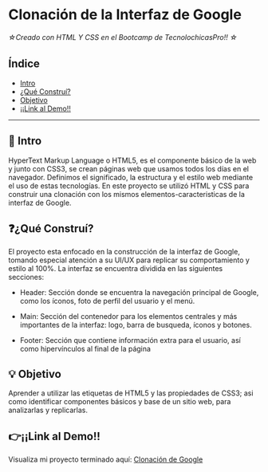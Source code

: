 # Clonación de la Interfaz de Google
###### ☆Creado con HTML Y CSS en el Bootcamp de TecnolochicasPro!! ☆


## Índice
* [Intro](https://github.com/HannaMayorga/Google-Clone/blob/main/README.md#-intro)
* [¿Qué Construí?](https://github.com/HannaMayorga/Google-Clone/blob/main/README.md#qu%C3%A9-constru%C3%AD)
* [Objetivo](https://github.com/HannaMayorga/Google-Clone/blob/main/README.md#-objetivo)
* [¡¡Link al Demo!!](https://github.com/HannaMayorga/Google-Clone/blob/main/README.md#link-al-demo)

***
## 📖 Intro
HyperText Markup Language o HTML5, es el componente básico de la web y junto con CSS3, se crean páginas web que usamos todos los días en el navegador. Definimos el significado, la estructura y el estilo web mediante el uso de estas tecnologías.
En este proyecto se utilizó HTML y CSS para construir una clonación con los mismos elementos-caracteristicas de la interfaz de Google.

## ❓¿Qué Construí?
El proyecto esta enfocado en la construcción de la interfaz de Google, tomando especial atención a su UI/UX para replicar su comportamiento y estilo al 100%. La interfaz se encuentra dividida en las siguientes secciones:

* Header: Sección donde se encuentra la navegación principal de Google, como los íconos, foto de perfil del usuario y el menú.

* Main: Sección del contenedor para los elementos centrales y más importantes de la interfaz: logo, barra de busqueda, íconos y botones.

* Footer: Sección que contiene información extra para el usuario, así como hipervínculos al final de la página


## 💡 Objetivo
Aprender a utilizar las etiquetas de HTML5 y las propiedades de CSS3; asi como identificar componentes básicos y base de un sitio web, para analizarlas y replicarlas.

## 👉¡¡Link al Demo!!
Visualiza mi proyecto terminado aquí: [Clonación de Google](https://hannamayorga.github.io/Google-Clone/)


